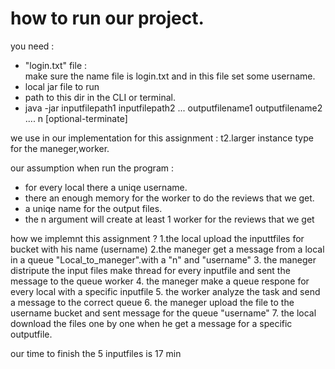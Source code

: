 # how to run our project.
you need  : 
- "login.txt" file : 		
make sure the name file is login.txt and in this file set some username.
- local jar file to run
- path to this dir in the CLI or terminal.
- java -jar inputfilepath1 inputfilepath2 ... outputfilename1  outputfilename2 .... n [optional-terminate]

we use in our implementation for this assignment :
t2.larger instance type for the maneger,worker.

our assumption when run the program :  
- for every local there a uniqe username.
- there an enough memory for the worker to do the reviews that we get.
- a uniqe name for the output files.
- the n argument will create at least 1 worker for the reviews that we get 


how we implemnt this assignment ? 
1.the local upload the inputtfiles for bucket with his name (username)
2.the maneger get a message from a local in a queue "Local_to_maneger".with a "n" and "username"
3. the maneger distripute the input files make thread for every inputfile and sent the message to the queue worker
4. the maneger make a queue respone for every local with a specific inputfile
5. the worker analyze the task and send a message to the correct queue 
6. the maneger upload the file to the username bucket and sent message for the queue "username"
7. the local download the files one by one when he get a message for a specific outputfile.


our time to finish the 5 inputfiles is 17 min
